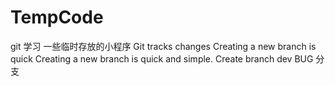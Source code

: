 # TempCode
git 学习
一些临时存放的小程序
Git tracks changes
Creating a new branch is quick
Creating a new branch is quick and simple.
Create branch dev 
BUG 分支

